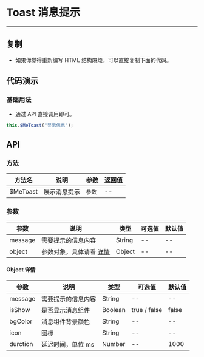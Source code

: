 # Toast 消息提示

---

## 复制

- 如果你觉得重新编写 HTML 结构麻烦，可以直接复制下面的代码。

## 代码演示

### 基础用法

- 通过 API 直接调用即可。

```JavaScript
this.$MeToast("显示信息");
```

## API

### 方法

| 方法名    | 说明         | 参数   | 返回值 |
| --------- | ------------ | ------ | ------ |
| \$MeToast | 展示消息提示 | `参数` | --     |

### 参数

| 参数    | 说明                               | 类型   | 可选值 | 默认值 |
| ------- | ---------------------------------- | ------ | ------ | ------ |
| message | 需要提示的信息内容                 | String | --     | --     |
| object  | 参数对象，具体请看 [详情](#object) | Object | --     | --     |

<h4 id="object">Object 详情</h4>

| 参数     | 说明               | 类型    | 可选值       | 默认值 |
| -------- | ------------------ | ------- | ------------ | ------ |
| message  | 需要提示的信息内容 | String  | --           | --     |
| isShow   | 是否显示消息组件   | Boolean | true / false | false  |
| bgColor  | 消息组件背景颜色   | String  | --           | --     |
| icon     | 图标               | String  | --           | --     |
| durction | 延迟时间，单位 ms  | Number  | --           | 1000   |
